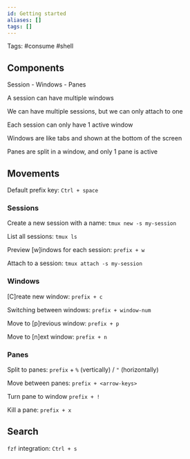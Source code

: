 ```yaml
---
id: Getting started
aliases: []
tags: []
---
```


Tags: #consume #shell

## Components

Session - Windows - Panes

A session can have multiple windows

We can have multiple sessions, but we can only attach to one

Each session can only have 1 active window

Windows are like tabs and shown at the bottom of the screen

Panes are split in a window, and only 1 pane is active

## Movements

Default prefix key: `Ctrl + space`

### Sessions

Create a new session with a name: `tmux new -s my-session`

List all sessions: `tmux ls`

Preview [w]indows for each session: `prefix + w`

Attach to a session: `tmux attach -s my-session`

### Windows

[C]reate new window: `prefix + c`

Switching between windows: `prefix + window-num`

Move to [p]revious window: `prefix + p`

Move to [n]ext window: `prefix + n`

### Panes

Split to panes: `prefix` + `%` (vertically) / `"` (horizontally)

Move between panes: `prefix + <arrow-keys>`

Turn pane to window `prefix + !`

Kill a pane: `prefix + x`

## Search

`fzf` integration: `Ctrl + s`

